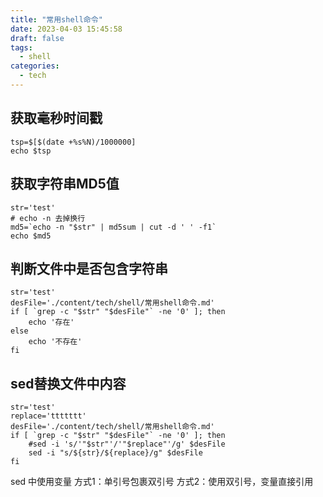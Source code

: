 ```yaml
---
title: "常用shell命令"
date: 2023-04-03 15:45:58
draft: false
tags:
  - shell
categories:
  - tech
---
```


## 获取毫秒时间戳

```shell
tsp=$[$(date +%s%N)/1000000]
echo $tsp
```

## 获取字符串MD5值

```shell
str='test'
# echo -n 去掉换行
md5=`echo -n "$str" | md5sum | cut -d ' ' -f1`
echo $md5
```

## 判断文件中是否包含字符串
```shell
str='test'
desFile='./content/tech/shell/常用shell命令.md'
if [ `grep -c "$str" "$desFile"` -ne '0' ]; then
    echo '存在'
else
    echo '不存在'
fi
```

## sed替换文件中内容
```shell
str='test'
replace='ttttttt'
desFile='./content/tech/shell/常用shell命令.md'
if [ `grep -c "$str" "$desFile"` -ne '0' ]; then
    #sed -i 's/'"$str"'/'"$replace"'/g' $desFile
    sed -i "s/${str}/${replace}/g" $desFile
fi
```
sed 中使用变量
方式1：单引号包裹双引号
方式2：使用双引号，变量直接引用
